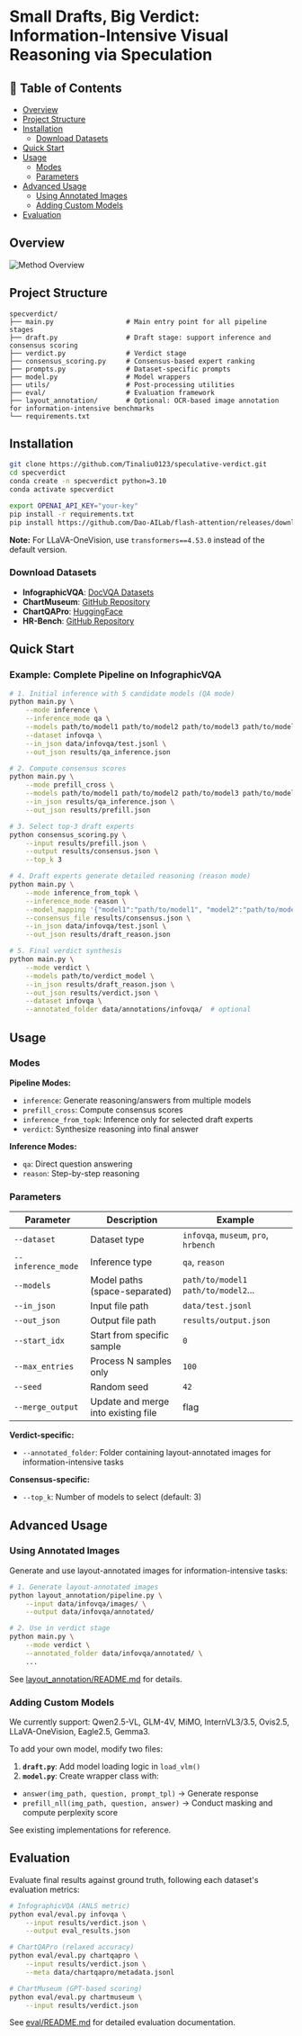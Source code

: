 # Small Drafts, Big Verdict: Information-Intensive Visual Reasoning via Speculation

## 📝 Table of Contents

- [Overview](#overview)
- [Project Structure](#project-structure)
- [Installation](#installation)
  - [Download Datasets](#download-datasets)
- [Quick Start](#quick-start)
- [Usage](#usage)
  - [Modes](#modes)
  - [Parameters](#parameters)
- [Advanced Usage](#advanced-usage)
  - [Using Annotated Images](#using-annotated-images)
  - [Adding Custom Models](#adding-custom-models)
- [Evaluation](#evaluation)

## Overview

![Method Overview](method.png)


## Project Structure

```
specverdict/
├── main.py                  # Main entry point for all pipeline stages
├── draft.py                 # Draft stage: support inference and consensus scoring
├── verdict.py               # Verdict stage
├── consensus_scoring.py     # Consensus-based expert ranking
├── prompts.py               # Dataset-specific prompts
├── model.py                 # Model wrappers
├── utils/                   # Post-processing utilities
├── eval/                    # Evaluation framework
├── layout_annotation/       # Optional: OCR-based image annotation for information-intensive benchmarks
└── requirements.txt
```

## Installation

```bash
git clone https://github.com/Tinaliu0123/speculative-verdict.git
cd specverdict
conda create -n specverdict python=3.10
conda activate specverdict 

export OPENAI_API_KEY="your-key"
pip install -r requirements.txt
pip install https://github.com/Dao-AILab/flash-attention/releases/download/v2.7.4.post1/flash_attn-2.7.4.post1+cu12torch2.6cxx11abiFALSE-cp310-cp310-linux_x86_64.whl
```

**Note:** For LLaVA-OneVision, use `transformers==4.53.0` instead of the default version.

### Download Datasets

- **InfographicVQA**: [DocVQA Datasets](https://www.docvqa.org/datasets/infographicvqa)
- **ChartMuseum**: [GitHub Repository](https://github.com/nunonmg/chartmuseum)
- **ChartQAPro**: [HuggingFace](https://huggingface.co/datasets/nyu-visionx/ChartQA-Pro)
- **HR-Bench**: [GitHub Repository](https://github.com/opencompass/HR-Bench)

## Quick Start

### Example: Complete Pipeline on InfographicVQA

```bash
# 1. Initial inference with 5 candidate models (QA mode)
python main.py \
    --mode inference \
    --inference_mode qa \
    --models path/to/model1 path/to/model2 path/to/model3 path/to/model4 path/to/model5\
    --dataset infovqa \
    --in_json data/infovqa/test.jsonl \
    --out_json results/qa_inference.json

# 2. Compute consensus scores
python main.py \
    --mode prefill_cross \
    --models path/to/model1 path/to/model2 path/to/model3 path/to/model4 path/to/model5\
    --in_json results/qa_inference.json \
    --out_json results/prefill.json

# 3. Select top-3 draft experts
python consensus_scoring.py \
    --input results/prefill.json \
    --output results/consensus.json \
    --top_k 3

# 4. Draft experts generate detailed reasoning (reason mode)
python main.py \
    --mode inference_from_topk \
    --inference_mode reason \
    --model_mapping '{"model1":"path/to/model1", "model2":"path/to/model2", ...}' \
    --consensus_file results/consensus.json \
    --in_json data/infovqa/test.jsonl \
    --out_json results/draft_reason.json

# 5. Final verdict synthesis
python main.py \
    --mode verdict \
    --models path/to/verdict_model \
    --in_json results/draft_reason.json \
    --out_json results/verdict.json \
    --dataset infovqa \
    --annotated_folder data/annotations/infovqa/  # optional
```

## Usage

### Modes

**Pipeline Modes:**
- `inference`: Generate reasoning/answers from multiple models
- `prefill_cross`: Compute consensus scores
- `inference_from_topk`: Inference only for selected draft experts
- `verdict`: Synthesize reasoning into final answer

**Inference Modes:**
- `qa`: Direct question answering
- `reason`: Step-by-step reasoning

### Parameters

| Parameter | Description | Example |
|-----------|-------------|---------|
| `--dataset` | Dataset type | `infovqa`, `museum`, `pro`, `hrbench` |
| `--inference_mode` | Inference type | `qa`, `reason` |
| `--models` | Model paths (space-separated) | `path/to/model1 path/to/model2`... |
| `--in_json` | Input file path | `data/test.jsonl` |
| `--out_json` | Output file path | `results/output.json` |
| `--start_idx` | Start from specific sample | `0` |
| `--max_entries` | Process N samples only | `100` |
| `--seed` | Random seed | `42` |
| `--merge_output` | Update and merge into existing file | flag |

**Verdict-specific:**
- `--annotated_folder`: Folder containing layout-annotated images for information-intensive tasks

**Consensus-specific:**
- `--top_k`: Number of models to select (default: 3)

## Advanced Usage

### Using Annotated Images

Generate and use layout-annotated images for information-intensive tasks:
```bash
# 1. Generate layout-annotated images
python layout_annotation/pipeline.py \
    --input data/infovqa/images/ \
    --output data/infovqa/annotated/

# 2. Use in verdict stage
python main.py \
    --mode verdict \
    --annotated_folder data/infovqa/annotated/ \
    ...
```

See [layout_annotation/README.md](layout_annotation/README.md) for details.

### Adding Custom Models

We currently support: Qwen2.5-VL, GLM-4V, MiMO, InternVL3/3.5, Ovis2.5, LLaVA-OneVision, Eagle2.5, Gemma3.

To add your own model, modify two files:

1. **`draft.py`**: Add model loading logic in `load_vlm()`
2. **`model.py`**: Create wrapper class with:
- `answer(img_path, question, prompt_tpl)` → Generate response
- `prefill_nll(img_path, question, answer)` → Conduct masking and compute perplexity score 

See existing implementations for reference.

## Evaluation

Evaluate final results against ground truth, following each dataset's evaluation metrics:

```bash
# InfographicVQA (ANLS metric)
python eval/eval.py infovqa \
    --input results/verdict.json \
    --output eval_results.json

# ChartQAPro (relaxed accuracy)
python eval/eval.py chartqapro \
    --input results/verdict.json \
    --meta data/chartqapro/metadata.jsonl

# ChartMuseum (GPT-based scoring)
python eval/eval.py chartmuseum \
    --input results/verdict.json
```

See [eval/README.md](eval/README.md) for detailed evaluation documentation.


<!-- ## Citation

If you use this code, please cite:

```bibtex
``` -->
